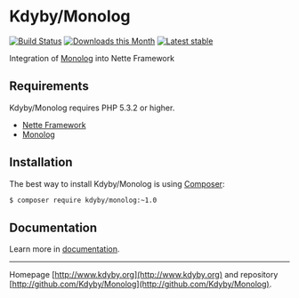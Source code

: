Kdyby/Monolog
======

[![Build Status](https://travis-ci.org/Kdyby/Monolog.svg?branch=master)](https://travis-ci.org/Kdyby/Monolog)
[![Downloads this Month](https://img.shields.io/packagist/dm/kdyby/monolog.svg)](https://packagist.org/packages/kdyby/monolog)
[![Latest stable](https://img.shields.io/packagist/v/kdyby/monolog.svg)](https://packagist.org/packages/kdyby/monolog)

Integration of [Monolog](https://github.com/Seldaek/monolog) into Nette Framework


Requirements
------------

Kdyby/Monolog requires PHP 5.3.2 or higher.

- [Nette Framework](https://github.com/nette/nette)
- [Monolog](https://github.com/Seldaek/monolog)


Installation
------------

The best way to install Kdyby/Monolog is using  [Composer](http://getcomposer.org/):

```sh
$ composer require kdyby/monolog:~1.0
```


Documentation
------------

Learn more in [documentation](https://github.com/Kdyby/Monolog/blob/master/docs/en/index.md).



-----

Homepage [http://www.kdyby.org](http://www.kdyby.org) and repository [http://github.com/Kdyby/Monolog](http://github.com/Kdyby/Monolog).

